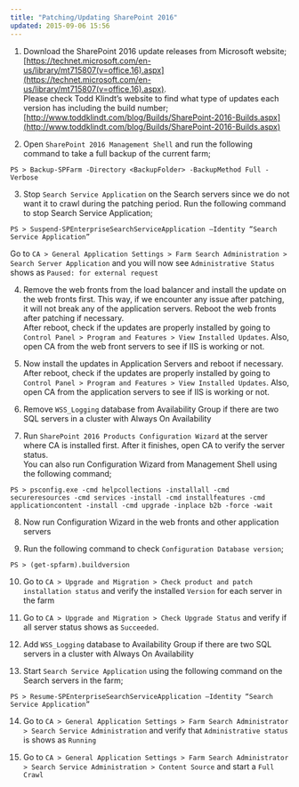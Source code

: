 ```yaml
---
title: "Patching/Updating SharePoint 2016"
updated: 2015-09-06 15:56
---
```

1. Download the SharePoint 2016 update releases from Microsoft website;
[https://technet.microsoft.com/en-us/library/mt715807(v=office.16).aspx](https://technet.microsoft.com/en-us/library/mt715807(v=office.16).aspx).  
Please check Todd Klindt’s website to find what type of updates each version has including the build number;
[http://www.toddklindt.com/blog/Builds/SharePoint-2016-Builds.aspx](http://www.toddklindt.com/blog/Builds/SharePoint-2016-Builds.aspx)

2. Open `SharePoint 2016 Management Shell` and run the following command to take a full backup of the current farm;  
```
PS > Backup-SPFarm -Directory <BackupFolder> -BackupMethod Full -Verbose
```

3. Stop `Search Service Application` on the Search servers since we do not want it to crawl during the patching period. Run the following command to stop Search Service Application;  
```
PS > Suspend-SPEnterpriseSearchServiceApplication –Identity “Search Service Application”
```  
Go to `CA > General Application Settings > Farm Search Administration > Search Server Application` and you will now see `Administrative Status` shows as `Paused: for external request`

4. Remove the web fronts from the load balancer and install the update on the web fronts first. This way, if we encounter any issue after patching, it will not break any of the application servers. Reboot the web fronts after patching if necessary.  
After reboot, check if the updates are properly installed by going to `Control Panel > Program and Features > View Installed Updates`. Also, open CA from the web front servers to see if IIS is working or not. 

5. Now install the updates in Application Servers and reboot if necessary.  
After reboot, check if the updates are properly installed by going to `Control Panel > Program and Features > View Installed Updates`. Also, open CA from the application servers to see if IIS is working or not. 

6. Remove `WSS_Logging` database from Availability Group if there are two SQL servers in a cluster with Always On Availability

7. Run `SharePoint 2016 Products Configuration Wizard` at the server where CA is installed first. After it finishes, open CA to verify the server status.  
You can also run Configuration Wizard from Management Shell using the following command;   
```
PS > psconfig.exe -cmd helpcollections -installall -cmd secureresources -cmd services -install -cmd installfeatures -cmd applicationcontent -install -cmd upgrade -inplace b2b -force -wait
```

8. Now run Configuration Wizard in the web fronts and other application servers

9. Run the following command to check `Configuration Database version`;  
```
PS > (get-spfarm).buildversion
```

10. Go to `CA > Upgrade and Migration > Check product and patch installation status` and verify the installed `Version` for each server in the farm

11. Go to `CA > Upgrade and Migration > Check Upgrade Status` and verify if all server status shows as `Succeeded`.

12. Add `WSS_Logging` database to Availability Group if there are two SQL servers in a cluster with Always On Availability

13. Start `Search Service Application` using the following command on the Search servers in the farm;  
```
PS > Resume-SPEnterpriseSearchServiceApplication –Identity “Search Service Application”
```

14. Go to `CA > General Application Settings > Farm Search Administrator > Search Service Administration` and verify that `Administrative status` is shows as `Running`

15. Go to `CA > General Application Settings > Farm Search Administrator > Search Service Administration > Content Source` and start a `Full Crawl`

